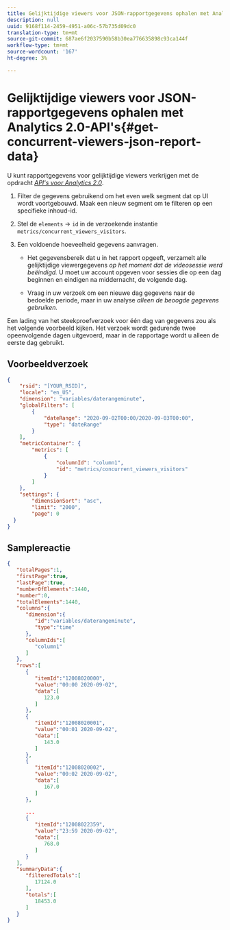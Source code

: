 ```yaml
---
title: Gelijktijdige viewers voor JSON-rapportgegevens ophalen met Analytics 2.0-API's
description: null
uuid: 9168f114-2459-4951-a06c-57b735d09dc0
translation-type: tm+mt
source-git-commit: 687ae6f2037590b58b30ea776635898c93ca144f
workflow-type: tm+mt
source-wordcount: '167'
ht-degree: 3%

---
```



# Gelijktijdige viewers voor JSON-rapportgegevens ophalen met Analytics 2.0-API&#39;s{#get-concurrent-viewers-json-report-data}

U kunt rapportgegevens voor gelijktijdige viewers verkrijgen met de opdracht [_*API&#39;s voor Analytics 2.0*_](https://www.adobe.io/apis/experiencecloud/analytics/docs.html).

1. Filter de gegevens gebruikend om het even welk segment dat op UI wordt voortgebouwd. Maak een nieuw segment om te filteren op een specifieke inhoud-id.
1. Stel de `elements` -> `id` in de verzoekende instantie `metrics/concurrent_viewers_visitors`.
1. Een voldoende hoeveelheid gegevens aanvragen.

   * Het gegevensbereik dat u in het rapport opgeeft, verzamelt alle gelijktijdige viewergegevens _op het moment dat de videosessie werd beëindigd._
U moet uw account opgeven voor sessies die op een dag beginnen en eindigen na middernacht, de volgende dag.

   * Vraag in uw verzoek om een nieuwe dag gegevens naar de bedoelde periode, maar in uw analyse _*alleen de beoogde gegevens gebruiken.*_

Een lading van het steekproefverzoek voor één dag van gegevens zou als het volgende voorbeeld kijken. Het verzoek wordt gedurende twee opeenvolgende dagen uitgevoerd, maar in de rapportage wordt u alleen de eerste dag gebruikt.

## Voorbeeldverzoek

```json
{
    "rsid": "[YOUR_RSID]",
    "locale": "en_US",
    "dimension": "variables/daterangeminute",
    "globalFilters": [
        {
            "dateRange": "2020-09-02T00:00/2020-09-03T00:00",
            "type": "dateRange"
        }
    ],
    "metricContainer": {
        "metrics": [
            {
                "columnId": "column1",
                "id": "metrics/concurrent_viewers_visitors"
            }
        ]
    },
    "settings": {
        "dimensionSort": "asc",
        "limit": "2000",
        "page": 0
  }
}
```

## Samplereactie

```JSON
{
   "totalPages":1,
   "firstPage":true,
   "lastPage":true,
   "numberOfElements":1440,
   "number":0,
   "totalElements":1440,
   "columns":{
      "dimension":{
         "id":"variables/daterangeminute",
         "type":"time"
      },
      "columnIds":[
         "column1"
      ]
   },
   "rows":[
      {
         "itemId":"12008020000",
         "value":"00:00 2020-09-02",
         "data":[
            123.0
         ]
      },
      {
         "itemId":"12008020001",
         "value":"00:01 2020-09-02",
         "data":[
            143.0
         ]
      },
      {
         "itemId":"12008020002",
         "value":"00:02 2020-09-02",
         "data":[
            167.0
         ]
      },

      ...
      {
         "itemId":"12008022359",
         "value":"23:59 2020-09-02",
         "data":[
            768.0
         ]
      }
   ],
   "summaryData":{
      "filteredTotals":[
         17124.0
      ],
      "totals":[
         18453.0
      ]
   }
}
```


<!--
You can extract the concurrent viewers report data using the Experience Cloud API Explorer as follows.

1. Navigate to: [https://www.adobe.io.](https://www.adobe.io)
1. Select and enter the following information in the API Explorer form:

    * **API -** Select "Report".
    * **Method -** Select "Queue".
    * **Environment -** Select your data center.
    * Request JSON - Specify the following:

        * `reportSuiteID` - For info on reports suites: [Report Suites](https://docs.adobe.com/content/help/en/analytics/admin/manage-report-suites/report-suites-admin.html)

        * `dateTo` - End date of the report.         

          >[!NOTE]
          >
          >The maximum time period supported is two days.

        * `dateFrom` - Start date of the report.
        * `elements : id` - Set to `"videoconcurrentviewers"`

        * `elements : top` - Specify the number of entries to be returned.

      Sample request body:

      ```    
      {
          "reportDescription": {
              "reportSuiteID": "[Your Report Suite ID]",
              "dateTo": "2017-09-07",
              "dateFrom": "2017-09-07"
              "metrics": [
                  {
                      "id": "instances"
                  }
              ],
              "elements": [
                  {
                      "id": "videoconcurrentviewers",
                      "top": 2880
                  }
              ]
              "locale": "en_US"
          }
      }

      ```

      >[!TIP]
      >
      >Some sessions are ended on the next day, and at that point the data will be available for reporting. In that case the best approach is to select 2 days (2880 minutes) of data, and use only the data for the first day (1440 minutes).

1. Click **Get Response**.

   In the Response field, you should get a `reportID`.
1. In the form, change **Method** to "Get".
1. Enter the value of the `reportID` you received in Step 3, and click **Get Response**.

   The concurrent viewers report data, in JSON format, is presented in the Response field.

   For example:

   ![](assets/api_helper_2.png)

   ![](assets/api_helper_1.png)

-->
